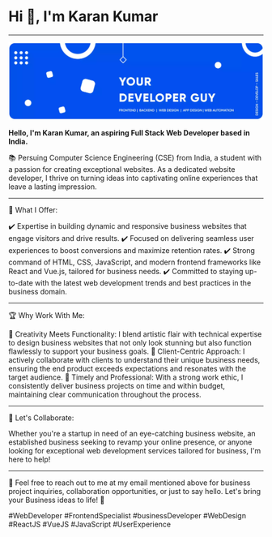 <h1 align="left">Hi 👋, I'm Karan Kumar</h1>
<hr></hr>
<p align="left"> <img src="/src/assets/Github-Banner.webp" alt="karandeveloper" /> </p>

<p align="left"><b>Hello, I'm Karan Kumar, an aspiring Full Stack Web Developer based in India.</b></p>

📚 Persuing Computer Science Engineering (CSE) from India, a student with a passion for creating exceptional websites. As a dedicated website developer, I thrive on turning ideas into captivating online experiences that leave a lasting impression.

<hr></hr>

🔧 What I Offer:

✔️ Expertise in building dynamic and responsive business websites that engage visitors and drive results.
✔️ Focused on delivering seamless user experiences to boost conversions and maximize retention rates.
✔️ Strong command of HTML, CSS, JavaScript, and modern frontend frameworks like React and Vue.js, tailored for business needs.
✔️ Committed to staying up-to-date with the latest web development trends and best practices in the business domain.

<hr></hr>

🏆 Why Work With Me:

🌟 Creativity Meets Functionality: I blend artistic flair with technical expertise to design business websites that not only look stunning but also function flawlessly to support your business goals.
🌟 Client-Centric Approach: I actively collaborate with clients to understand their unique business needs, ensuring the end product exceeds expectations and resonates with the target audience.
🌟 Timely and Professional: With a strong work ethic, I consistently deliver business projects on time and within budget, maintaining clear communication throughout the process.

<hr></hr>

💼 Let's Collaborate:

Whether you're a startup in need of an eye-catching business website, an established business seeking to revamp your online presence, or anyone looking for exceptional web development services tailored for business, I'm here to help!
<hr></hr>

📧 Feel free to reach out to me at my email mentioned above for business project inquiries, collaboration opportunities, or just to say hello. Let's bring your Business ideas to life! 🚀

#WebDeveloper #FrontendSpecialist #businessDeveloper #WebDesign #ReactJS #VueJS #JavaScript #UserExperience


